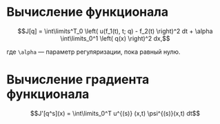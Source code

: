 # Вычисление функционала

```math
J[q] = \int\limits^T_0 \left( u(f_1(t), t; q) - f_2(t) \right)^2 dt + \alpha \int\limits_0^1 \left( q(x) \right)^2 dx,
```
где ``\alpha`` — параметр регуляризации, пока равный нулю.

# Вычисление градиента функционала

```math
J'[q^s](x) = \int\limits_0^T u^{(s)} (x,t) \psi^{(s)}(x,t) dt
```
